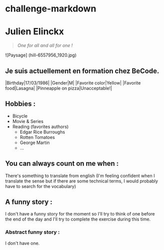 # challenge-markdown

# Julien Elinckx

> *One for all and all for one !*

![Paysage] (hill-6557956_1920.jpg)

## Je suis actuellement en formation chez BeCode.

|Birthday|17/03/1986|
|Gender|M|
|Favorite color|Yellow|
|Favorite food|Lasagna|
|Pinneapple on pizza|Unacceptable!|

## Hobbies :

* Bicycle
* Movie & Series
* Reading (favorites authors)
    * Edgar Rice Burroughs
    * Rotten Tomatoes 
    * George Martin
    * ...

## You can always count on me when :

There's something to translate from english (I'm feeling confident when I translate the sense but if there are some technical terms, I would probably have to search for the vocabulary)

## A funny story :

I don't have a funny story for the moment so I'll try to think of one before the end of the day and I'll try to complete the exercise during this time.

### Abstract funny story :

I don't have one.


